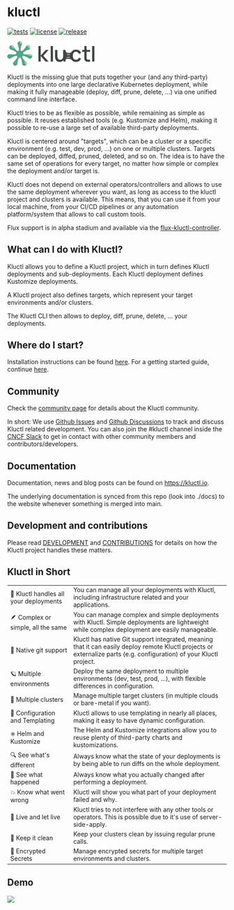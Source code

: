 # kluctl

[![tests](https://github.com/kluctl/kluctl/workflows/tests/badge.svg)](https://github.com/kluctl/kluctl/actions)
[![license](https://img.shields.io/github/license/kluctl/kluctl.svg)](https://github.com/kluctl/kluctl/blob/main/LICENSE)
[![release](https://img.shields.io/github/release/kluctl/kluctl/all.svg)](https://github.com/kluctl/kluctl/releases)

<img alt="kluctl" src="logo/kluctl.svg" width="200"/>

Kluctl is the missing glue that puts together your (and any third-party) deployments into one large declarative
Kubernetes deployment, while making it fully manageable (deploy, diff, prune, delete, ...) via one unified command
line interface.

Kluctl tries to be as flexible as possible, while remaining as simple as possible. It reuses established
tools (e.g. Kustomize and Helm), making it possible to re-use a large set of available third-party deployments.

Kluctl is centered around "targets", which can be a cluster or a specific environment (e.g. test, dev, prod, ...) on one
or multiple clusters. Targets can be deployed, diffed, pruned, deleted, and so on. The idea is to have the same set of
operations for every target, no matter how simple or complex the deployment and/or target is.

Kluctl does not depend on external operators/controllers and allows to use the same deployment wherever you want,
as long as access to the kluctl project and clusters is available. This means, that you can use it from your
local machine, from your CI/CD pipelines or any automation platform/system that allows to call custom tools.

Flux support is in alpha stadium and available via the [flux-kluctl-controller](https://github.com/kluctl/flux-kluctl-controller).

## What can I do with Kluctl?

Kluctl allows you to define a Kluctl project, which in turn defines Kluctl
deployments and sub-deployments. Each Kluctl deployment defines Kustomize deployments.

A Kluctl project also defines targets, which represent your target environments
and/or clusters.

The Kluctl CLI then allows to deploy, diff, prune, delete, ... your deployments.

## Where do I start?

Installation instructions can be found [here](./docs/installation.md). For a getting started guide, continue
[here](./docs/get-started.md).

## Community

Check the [community page](https://kluctl.io/community/) for details about the Kluctl community.

In short: We use [Github Issues](https://github.com/kluctl/kluctl/issues) and
[Github Discussions](https://github.com/kluctl/kluctl/discussions) to track and discuss Kluctl related development.
You can also join the #kluctl channel inside the [CNCF Slack](https://slack.cncf.io) to get in contact with other
community members and contributors/developers.

## Documentation

Documentation, news and blog posts can be found on https://kluctl.io.

The underlying documentation is synced from this repo (look into ./docs) to the website whenever something is merged
into main.

## Development and contributions

Please read [DEVELOPMENT](./DEVELOPMENT.md) and [CONTRIBUTIONS](./CONTRIBUTING.md) for details on how the Kluctl project
handles these matters.

## Kluctl in Short

|     |     |
| --- | --- |
| 💪 Kluctl handles all your deployments | You can manage all your deployments with Kluctl, including infrastructure related and your applications. |
| 🪶 Complex or simple, all the same | You can manage complex and simple deployments with Kluctl. Simple deployments are lightweight while complex deployment are easily manageable. |
| 🤖 Native git support | Kluctl has native Git support integrated, meaning that it can easily deploy remote Kluctl projects or externalize parts (e.g. configuration) of your Kluctl project. |
| 🪐 Multiple environments | Deploy the same deployment to multiple environments (dev, test, prod, ...), with flexible differences in configuration. |
| 🌌 Multiple clusters | Manage multiple target clusters (in multiple clouds or bare-metal if you want). |
| 🔩 Configuration and Templating | Kluctl allows to use templating in nearly all places, making it easy to have dynamic configuration. |
| ⎈ Helm and Kustomize | The Helm and Kustomize integrations allow you to reuse plenty of third-party charts and kustomizations. |
| 🔍 See what's different | Always know what the state of your deployments is by being able to run diffs on the whole deployment. |
| 🔎 See what happened | Always know what you actually changed after performing a deployment. |
| 💥 Know what went wrong | Kluctl will show you what part of your deployment failed and why. |
| 👐 Live and let live | Kluctl tries to not interfere with any other tools or operators. This is possible due to it's use of server-side-apply. |
| 🧹 Keep it clean | Keep your clusters clean by issuing regular prune calls. |
| 🔐 Encrypted Secrets | Manage encrypted secrets for multiple target environments and clusters. |

## Demo
![](https://kluctl.io/asciinema/kluctl.gif)
